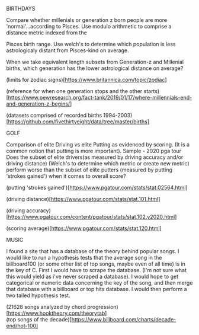 BIRTHDAYS




Compare whether millenials or generation z born people are more 'normal'...according to Pisces. Use modulo arithmetic to comprise a distance metric indexed from the 

Pisces birth range. Use welch's to determine which population is less astrologicaly distant from Pisces-kind on average.

When we take equivalent length subsets from Generation-z and Millenial births, which generation has the lower astrological distance on average?

(limits for zodiac signs)[https://www.britannica.com/topic/zodiac]

(reference for when one generation stops and the other starts)[https://www.pewresearch.org/fact-tank/2019/01/17/where-millennials-end-and-generation-z-begins/]

(datasets comprised of recorded births 1994-2003)[https://github.com/fivethirtyeight/data/tree/master/births]




GOLF

Comparison of elite Driving vs elite Putting as evidenced by scoring. (It is a common notion that putting is more important). Sample - 2020 pga tour 
Does the subset of elite drivers(as measured by driving accuracy and/or driving distance) (Welch's to determine which metric or create new metric)
perform worse than the subset of elite putters (measured by putting 'strokes gained') when it comes to overall score?

(putting 'strokes gained')[https://www.pgatour.com/stats/stat.02564.html]

(driving distance)[https://www.pgatour.com/stats/stat.101.html]     

(driving accuracy)[https://www.pgatour.com/content/pgatour/stats/stat.102.y2020.html]

(scoring average)[https://www.pgatour.com/stats/stat.120.html]    




MUSIC

I found a site that has a database of the theory behind popular songs. I would like to run a hypothesis tests that the average song in the billboard100 
(or some other list of top songs, maybe even of all time) is in the key of C. First I would have to scrape the database. (I'm not sure what this would yield as i've
never scraped a database). I would hope to get categorical or numeric data concerning the key of the song, and then merge that database with a billboard or 
top hits database. I would then perform a two tailed hypothesis test.

(21628 songs analyzed by chord progression)[https://www.hooktheory.com/theorytab]    
(top songs of the decade)[https://www.billboard.com/charts/decade-end/hot-100]    
